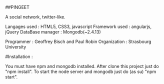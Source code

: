 ##PINGEET

A social network, twitter-like.

Langages used : HTML5, CSS3, javascript Framework used : angularjs, jQuery
DataBase manager : Mongodb(~2.4.13)

Programmer : Geoffrey Bisch and Paul Robin Organization : Strasbourg University

#Installation :

You must have npm and mongodb installed.
After clone this project just do "npm install".
To start the node server and mongodb just do (as su) "npm start".

